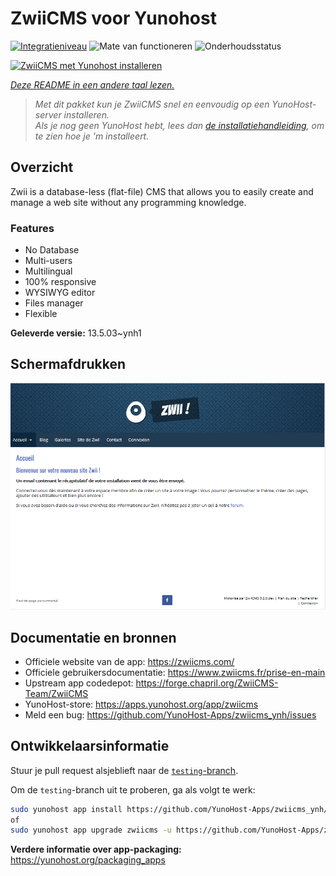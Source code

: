 <!--
NB: Deze README is automatisch gegenereerd door <https://github.com/YunoHost/apps/tree/master/tools/readme_generator>
Hij mag NIET handmatig aangepast worden.
-->

# ZwiiCMS voor Yunohost

[![Integratieniveau](https://apps.yunohost.org/badge/integration/zwiicms)](https://ci-apps.yunohost.org/ci/apps/zwiicms/)
![Mate van functioneren](https://apps.yunohost.org/badge/state/zwiicms)
![Onderhoudsstatus](https://apps.yunohost.org/badge/maintained/zwiicms)

[![ZwiiCMS met Yunohost installeren](https://install-app.yunohost.org/install-with-yunohost.svg)](https://install-app.yunohost.org/?app=zwiicms)

*[Deze README in een andere taal lezen.](./ALL_README.md)*

> *Met dit pakket kun je ZwiiCMS snel en eenvoudig op een YunoHost-server installeren.*  
> *Als je nog geen YunoHost hebt, lees dan [de installatiehandleiding](https://yunohost.org/install), om te zien hoe je 'm installeert.*

## Overzicht

Zwii is a database-less (flat-file) CMS that allows you to easily create and manage a web site without any programming knowledge.

### Features

- No Database
- Multi-users
- Multilingual
- 100% responsive
- WYSIWYG editor
- Files manager
- Flexible


**Geleverde versie:** 13.5.03~ynh1

## Schermafdrukken

![Schermafdrukken van ZwiiCMS](./doc/screenshots/dashboard.png)

## Documentatie en bronnen

- Officiele website van de app: <https://zwiicms.com/>
- Officiele gebruikersdocumentatie: <https://www.zwiicms.fr/prise-en-main>
- Upstream app codedepot: <https://forge.chapril.org/ZwiiCMS-Team/ZwiiCMS>
- YunoHost-store: <https://apps.yunohost.org/app/zwiicms>
- Meld een bug: <https://github.com/YunoHost-Apps/zwiicms_ynh/issues>

## Ontwikkelaarsinformatie

Stuur je pull request alsjeblieft naar de [`testing`-branch](https://github.com/YunoHost-Apps/zwiicms_ynh/tree/testing).

Om de `testing`-branch uit te proberen, ga als volgt te werk:

```bash
sudo yunohost app install https://github.com/YunoHost-Apps/zwiicms_ynh/tree/testing --debug
of
sudo yunohost app upgrade zwiicms -u https://github.com/YunoHost-Apps/zwiicms_ynh/tree/testing --debug
```

**Verdere informatie over app-packaging:** <https://yunohost.org/packaging_apps>
